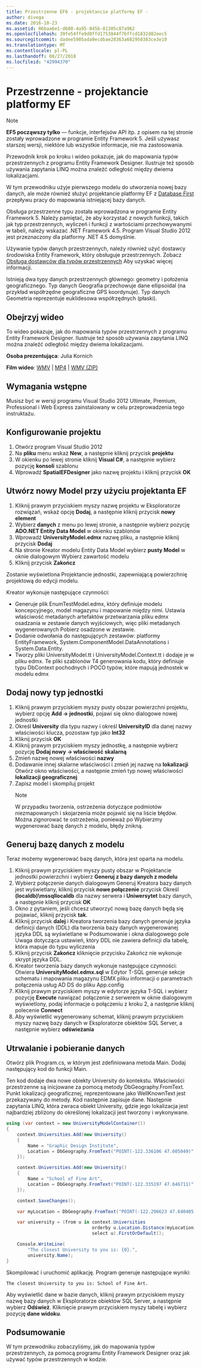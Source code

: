 ```yaml
---
title: Przestrzenne EF6 - projektancie platformy EF -
author: divega
ms.date: 2016-10-23
ms.assetid: 06baa6e1-d680-4a95-845b-81305c87a962
ms.openlocfilehash: 39fe54ffe9d0ffd1753844f7bffcd1832d82eec5
ms.sourcegitcommit: dadee5905ada9ecdbae28363a682950383ce3e10
ms.translationtype: MT
ms.contentlocale: pl-PL
ms.lasthandoff: 08/27/2018
ms.locfileid: "42994370"
---
```

# <a name="spatial---ef-designer"></a>Przestrzenne - projektancie platformy EF
> [!NOTE]
> **EF5 począwszy tylko** — funkcje, interfejsów API itp. z opisem na tej stronie zostały wprowadzone w programie Entity Framework 5. Jeśli używasz starszej wersji, niektóre lub wszystkie informacje, nie ma zastosowania.

Przewodnik krok po kroku i wideo pokazuje, jak do mapowania typów przestrzennych z programu Entity Framework Designer. Ilustruje też sposób używania zapytania LINQ można znaleźć odległość między dwiema lokalizacjami.

W tym przewodniku użyje pierwszego modelu do utworzenia nowej bazy danych, ale może również służyć projektancie platformy EF z [Database First](~/ef6/modeling/designer/workflows/database-first.md) przepływu pracy do mapowania istniejącej bazy danych.

Obsługa przestrzenne typu została wprowadzona w programie Entity Framework 5. Należy pamiętać, że aby korzystać z nowych funkcji, takich jak typ przestrzennych, wyliczeń i funkcji z wartościami przechowywanymi w tabeli, należy wskazać .NET Framework 4.5. Program Visual Studio 2012 jest przeznaczony dla platformy .NET 4.5 domyślnie.

Używanie typów danych przestrzennych, należy również użyć dostawcy środowiska Entity Framework, który obsługuje przestrzennych. Zobacz [Obsługa dostawców dla typów przestrzennych](~/ef6/fundamentals/providers/spatial-support.md) Aby uzyskać więcej informacji.

Istnieją dwa typy danych przestrzennych głównego: geometry i położenia geograficznego. Typ danych Geografia przechowuje dane ellipsoidal (na przykład współrzędne geograficzne GPS koordynuje). Typ danych Geometria reprezentuje euklidesowa współrzędnych (płaski).

## <a name="watch-the-video"></a>Obejrzyj wideo
To wideo pokazuje, jak do mapowania typów przestrzennych z programu Entity Framework Designer. Ilustruje też sposób używania zapytania LINQ można znaleźć odległość między dwiema lokalizacjami.

**Osoba prezentująca**: Julia Kornich

**Film wideo**: [WMV](http://download.microsoft.com/download/E/C/9/EC9E6547-8983-4C1F-A919-D33210E4B213/HDI-ITPro-MSDN-winvideo-spatialwithdesigner.wmv) | [MP4](http://download.microsoft.com/download/E/C/9/EC9E6547-8983-4C1F-A919-D33210E4B213/HDI-ITPro-MSDN-mp4video-spatialwithdesigner.m4v) | [WMV (ZIP)](http://download.microsoft.com/download/E/C/9/EC9E6547-8983-4C1F-A919-D33210E4B213/HDI-ITPro-MSDN-winvideo-spatialwithdesigner.zip)

## <a name="pre-requisites"></a>Wymagania wstępne

Musisz być w wersji programu Visual Studio 2012 Ultimate, Premium, Professional i Web Express zainstalowany w celu przeprowadzenia tego instruktażu.

## <a name="set-up-the-project"></a>Konfigurowanie projektu

1.  Otwórz program Visual Studio 2012
2.  Na **pliku** menu wskaż **New**, a następnie kliknij przycisk **projektu**
3.  W okienku po lewej stronie kliknij **Visual C\#**, a następnie wybierz pozycję **konsoli** szablonu
4.  Wprowadź **SpatialEFDesigner** jako nazwę projektu i kliknij przycisk **OK**

## <a name="create-a-new-model-using-the-ef-designer"></a>Utwórz nowy Model przy użyciu projektanta EF

1.  Kliknij prawym przyciskiem myszy nazwę projektu w Eksploratorze rozwiązań, wskaż opcję **Dodaj**, a następnie kliknij przycisk **nowy element**
2.  Wybierz **danych** z menu po lewej stronie, a następnie wybierz pozycję **ADO.NET Entity Data Model** w okienku szablonów
3.  Wprowadź **UniversityModel.edmx** nazwę pliku, a następnie kliknij przycisk **Dodaj**
4.  Na stronie Kreator modelu Entity Data Model wybierz **pusty Model** w oknie dialogowym Wybierz zawartość modelu
5.  Kliknij przycisk **Zakończ**

Zostanie wyświetlona Projektancie jednostki, zapewniającą powierzchnię projektową do edycji modelu.

Kreator wykonuje następujące czynności:

-   Generuje plik EnumTestModel.edmx, który definiuje modelu koncepcyjnego, model magazynu i mapowanie między nimi. Ustawia właściwość metadanych artefaktów przetwarzania pliku edmx osadzania w zestawie danych wyjściowych, więc pliki metadanych wygenerowanych Pobierz osadzone w zestawie.
-   Dodanie odwołania do następujących zestawów: platformy EntityFramework, System.ComponentModel.DataAnnotations i System.Data.Entity.
-   Tworzy pliki UniversityModel.tt i UniversityModel.Context.tt i dodaje je w pliku edmx. Te pliki szablonów T4 generowania kodu, który definiuje typu DbContext pochodnych i POCO typów, które mapują jednostek w modelu edmx

## <a name="add-a-new-entity-type"></a>Dodaj nowy typ jednostki

1.  Kliknij prawym przyciskiem myszy pusty obszar powierzchni projektu, wybierz opcję **Add -&gt; jednostki**, pojawi się okno dialogowe nowej jednostki
2.  Określ **University** dla typu nazwy i określ **UniversityID** dla danej nazwy właściwości klucza, pozostaw typ jako **Int32**
3.  Kliknij przycisk **OK**
4.  Kliknij prawym przyciskiem myszy jednostkę, a następnie wybierz pozycję **Dodaj nowy -&gt; właściwość skalarną**
5.  Zmień nazwę nowej właściwości **nazwy**
6.  Dodawanie innej skalarne właściwości i zmień jej nazwę na **lokalizacji** Otwórz okno właściwości, a następnie zmień typ nowej właściwości **lokalizacji geograficznej**
7.  Zapisz model i skompiluj projekt
    > [!NOTE]
    > W przypadku tworzenia, ostrzeżenia dotyczące podmiotów niezmapowanych i skojarzenia może pojawić się na liście błędów. Można zignorować te ostrzeżenia, ponieważ po Wybierzmy wygenerować bazę danych z modelu, błędy znikną.

## <a name="generate-database-from-model"></a>Generuj bazę danych z modelu

Teraz możemy wygenerować bazę danych, która jest oparta na modelu.

1.  Kliknij prawym przyciskiem myszy pusty obszar w Projektancie jednostki powierzchni i wybierz **Generuj z bazy danych z modelu**
2.  Wybierz połączenie danych dialogowym Generuj Kreatora bazy danych jest wyświetlany, kliknij przycisk **nowe połączenie** przycisk Określ **(localdb)\\mssqllocaldb** dla nazwy serwera i  **Uniwersytet** bazy danych, a następnie kliknij przycisk **OK**
3.  Okno z pytaniem, jeśli chcesz utworzyć nową bazę danych będą się pojawiać, kliknij przycisk **tak**.
4.  Kliknij przycisk **dalej** i Kreatora tworzenia bazy danych generuje języka definicji danych (DDL) dla tworzenia bazy danych wygenerowanej języka DDL są wyświetlane w Podsumowanie i okna dialogowego pole Uwaga dotycząca ustawień, który DDL nie zawiera definicji dla tabelę, która mapuje do typu wyliczenia
5.  Kliknij przycisk **Zakończ** kliknięcie przycisku Zakończ nie wykonuje skrypt języka DDL.
6.  Kreator tworzenia bazy danych wykonuje następujące czynności: Otwiera **UniversityModel.edmx.sql** w Edytor T-SQL generuje sekcje schematu i mapowania magazynu EDMX pliku informacji o parametrach połączenia usług AD DS do pliku App.config
7.  Kliknij prawym przyciskiem myszy w edytorze języka T-SQL i wybierz pozycję **Execute** nawiązać połączenie z serwerem w oknie dialogowym wyświetlony, podaj informacje o połączeniu z kroku 2, a następnie kliknij polecenie **Connect**
8.  Aby wyświetlić wygenerowany schemat, kliknij prawym przyciskiem myszy nazwę bazy danych w Eksploratorze obiektów SQL Server, a następnie wybierz **odświeżania**

## <a name="persist-and-retrieve-data"></a>Utrwalanie i pobieranie danych

Otwórz plik Program.cs, w którym jest zdefiniowana metoda Main. Dodaj następujący kod do funkcji Main.

Ten kod dodaje dwa nowe obiekty University do kontekstu. Właściwości przestrzenne są inicjowane za pomocą metody DbGeography.FromText. Punkt lokalizacji geograficznej, reprezentowane jako WellKnownText jest przekazywany do metody. Kod następnie zapisuje dane. Następnie zapytania LINQ, która zwraca obiekt University, gdzie jego lokalizacja jest najbardziej zbliżony do określonej lokalizacji jest tworzony i wykonywane.

``` csharp
using (var context = new UniversityModelContainer())
{
    context.Universities.Add(new University()
    {
        Name = "Graphic Design Institute",
        Location = DbGeography.FromText("POINT(-122.336106 47.605049)"),
    });

    context.Universities.Add(new University()
    {
        Name = "School of Fine Art",
        Location = DbGeography.FromText("POINT(-122.335197 47.646711)"),
    });

    context.SaveChanges();

    var myLocation = DbGeography.FromText("POINT(-122.296623 47.640405)");

    var university = (from u in context.Universities
                                orderby u.Location.Distance(myLocation)
                                select u).FirstOrDefault();

    Console.WriteLine(
        "The closest University to you is: {0}.",
        university.Name);
}
```

Skompilować i uruchomić aplikację. Program generuje następujące wyniki:

```
The closest University to you is: School of Fine Art.
```

Aby wyświetlić dane w bazie danych, kliknij prawym przyciskiem myszy nazwę bazy danych w Eksploratorze obiektów SQL Server, a następnie wybierz **Odśwież**. Kliknięcie prawym przyciskiem myszy tabelę i wybierz pozycję **dane widoku**.

## <a name="summary"></a>Podsumowanie

W tym przewodniku zobaczyliśmy, jak do mapowania typów przestrzennych, za pomocą programu Entity Framework Designer oraz jak używać typów przestrzennych w kodzie. 
